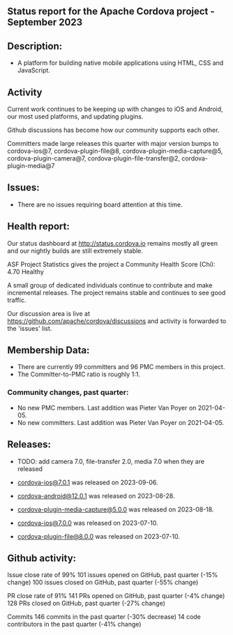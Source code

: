 ## Status report for the Apache Cordova project - September 2023

## Description: 
 - A platform for building native mobile applications using HTML, CSS and JavaScript.
 
## Activity

Current work continues to be keeping up with changes to iOS and Android, our most used platforms, and updating plugins.

Github discussions has become how our community supports each other.  

Committers made large releases this quarter with major version bumps to cordova-ios@7, cordova-plugin-file@8, cordova-plugin-media-capture@5, cordova-plugin-camera@7, cordova-plugin-file-transfer@2, cordova-plugin-media@7

## Issues: 
  - There are no issues requiring board attention at this time.
   
## Health report: 

Our status dashboard at http://status.cordova.io remains mostly all green and our nightly builds are still extremely stable.

ASF Project Statistics gives the project a Community Health Score (Chi): 4.70 Healthy

A small group of dedicated individuals continue to contribute and make incremental releases.
The project remains stable and continues to see good traffic.

Our discussion area is live at https://github.com/apache/cordova/discussions and activity is forwarded to the 'issues' list.


## Membership Data:
- There are currently 99 committers and 96 PMC members in this project.
- The Committer-to-PMC ratio is roughly 1:1.

### Community changes, past quarter:

- No new PMC members. Last addition was Pieter Van Poyer on 2021-04-05.
- No new committers. Last addition was Pieter Van Poyer on 2021-04-05.
   
## Releases: 

- TODO: add camera 7.0, file-transfer 2.0, media 7.0 when they are released

- cordova-ios@7.0.1 was released on 2023-09-06.
- cordova-android@12.0.1 was released on 2023-08-28.
- cordova-plugin-media-capture@5.0.0 was released on 2023-08-18.
- cordova-ios@7.0.0 was released on 2023-07-10.
- cordova-plugin-file@8.0.0 was released on 2023-07-10.


## Github activity:

Issue close rate of 99%
101 issues opened on GitHub, past quarter (-15% change)
100 issues closed on GitHub, past quarter (-55% change)


PR close rate of 91%
141 PRs opened on GitHub, past quarter (-4% change)
128 PRs closed on GitHub, past quarter (-27% change)

Commits
146 commits in the past quarter (-30% decrease)
14 code contributors in the past quarter (-41% change)
